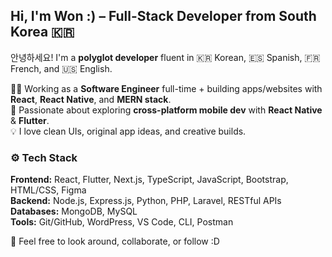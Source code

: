 ## Hi, I'm Won :) – Full-Stack Developer from South Korea 🇰🇷

안녕하세요! I'm a **polyglot developer** fluent in 🇰🇷 Korean, 🇪🇸 Spanish, 🇫🇷 French, and 🇺🇸 English.

🧑‍💻 Working as a **Software Engineer** full-time + building apps/websites with **React**, **React Native**, and **MERN stack**.  
📱 Passionate about exploring **cross-platform mobile dev** with **React Native** & **Flutter**.  
💡 I love clean UIs, original app ideas, and creative builds.

### ⚙️ Tech Stack
**Frontend:** React, Flutter, Next.js, TypeScript, JavaScript, Bootstrap, HTML/CSS, Figma  
**Backend:** Node.js, Express.js, Python, PHP, Laravel, RESTful APIs  
**Databases:** MongoDB, MySQL  
**Tools:** Git/GitHub, WordPress, VS Code, CLI, Postman

🌌 Feel free to look around, collaborate, or follow :D 
